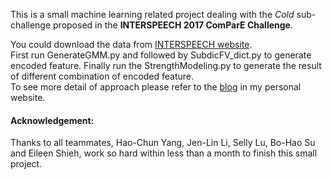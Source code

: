 This is a small machine learning related project dealing with the *Cold* sub-challenge proposed in the **INTERSPEECH 2017 ComParE Challenge**. <br />

You could download the data from [INTERSPEECH website].<br />
First run GenerateGMM.py and followed by SubdicFV_dict.py to generate encoded feature. Finally run the StrengthModeling.py to generate the result of different combination of encoded feature. <br />
To see more detail of approach please refer to the [blog] in my personal website. <br />

#### Acknowledgement:
Thanks to all teammates, Hao-Chun Yang, Jen-Lin Li, Selly Lu, Bo-Hao Su and Eileen Shieh, work so hard within less than a month to finish this small project.

[blog]:https://w102060018w.github.io/Interspeech_ComPareE_17/
[INTERSPEECH website]:http://www.interspeech2017.org/

